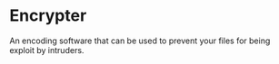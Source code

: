 Encrypter
=========

An encoding software that can be used to prevent your files for being exploit by intruders.

